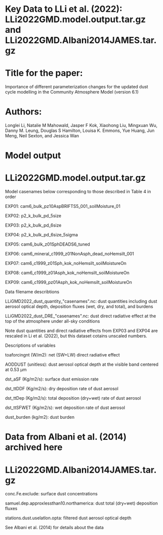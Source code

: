 # Key Data to LLi et al. (2022): LLi2022GMD.model.output.tar.gz and LLi2022GMD.Albani2014JAMES.tar.gz

# Title for the paper: 

Importance of different parameterization changes for the updated dust cycle modelling in the Community Atmosphere Model (version 6.1)

# Authors: 

Longlei Li, Natalie M Mahowald, Jasper F Kok, Xiaohong Liu, Mingxuan Wu, Danny M. Leung, Douglas S Hamilton, Louisa K. Emmons, Yue Huang, Jun Meng, Neil Sexton, and Jessica Wan

# Model output 

# LLi2022GMD.model.output.tar.gz

Model casenames below corresponding to those described in Table 4 in order

EXP01: cam6_bulk_pz10AspBRIFTS5_001_soilMoisture_01

EXP02: p2_k_bulk_pd_5size

EXP03: p2_k_bulk_pd_6size

EXP04: p2_k_bulk_pd_6size_5sigma

EXP05: cam6_bulk_z01SphDEADS6_tuned

EXP06: cam6_mineral_c1999_z01NonAsph_dead_noHemsilt_001

EXP07: cam6_c1999_z01Sph_kok_noHemsilt_soilMoistureOn

EXP08: cam6_c1999_z01Asph_kok_noHemsilt_soilMoistureOn

EXP09: cam6_c1999_pz01Asph_kok_noHemsilt_soilMoistureOn

Data filename describtions

LLiGMD2022_dust_quantity_"casenames".nc: dust quantities including dust aerosol optical depth, deposition fluxes (wet, dry, and total), and burdens

LLiGMD2022_dust_DRE_"casenames".nc: dust direct radiative effect at the top of the atmosphere under all-sky conditions

Note dust quantities and direct radiative effects from EXP03 and EXP04 are rescaled in Li et al. (2022), but this dataset cotains unscaled numbers.

Descriptions of variables

toaforcingnt (W/m2): net (SW+LW) direct radiative effect

AODDUST (unitless): dust aerosol optical depth at the visible band centered at 0.53 µm

dst_aSF (Kg/m2/s): surface dust emission rate

dst_ttDDF (Kg/m2/s): dry deposition rate of dust aerosol

dst_ttDep (Kg/m2/s): total deposition (dry+wet) rate of dust aerosol

dst_ttSFWET (Kg/m2/s): wet deposition rate of dust aerosol

dust_burden (kg/m2): dust burden

# Data from Albani et al. (2014) archived here

# LLi2022GMD.Albani2014JAMES.tar.gz

conc.Fe.exclude: surface dust concentrations

samuel.dep.approxlessthan10.northamerica: dust total (dry+wet) deposition fluxes

stations.dust.uselatlon.opta: filtered dust aerosol optical depth

See Albani et al. (2014) for details about the data

